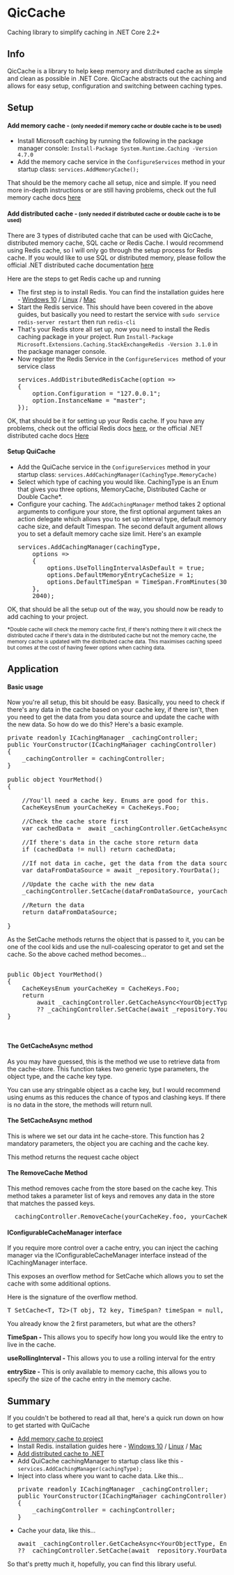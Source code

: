 ﻿<h1>QicCache</h1>
<p>Caching library to simplify caching in .NET Core 2.2+</p>
<h2>Info</h2>
<p>QicCache is a library to help keep memory and distributed cache as simple and clean as possible in .NET Core. QicCache abstracts out the caching and allows for easy setup, configuration and switching between caching types.</p>
<h2>Setup</h2>
<h4>Add memory cache - <small> (only needed if memory cache or double cache is to be used)</small></h4>
<ul>
<li>Install Microsoft caching by running the following in the package manager console: <code>Install-Package System.Runtime.Caching -Version 4.7.0</code></li>
<li>Add the memory cache service in the <code>ConfigureServices</code> method in your startup class: <code>services.AddMemoryCache();</code></li>
</ul>
<p>That should be the memory cache all setup, nice and simple. If you need more in-depth instructions or are still having problems, check out the full memory cache docs <a href="https://docs.microsoft.com/en-us/aspnet/core/performance/caching/memory?view=aspnetcore-2.2" target="_blank" rel="noopener"> here </a></p>
<h4>Add distributed cache -<small> (only needed if distributed cache or double cache is to be used)</small></h4>
<p>There are 3 types of distributed cache that can be used with QicCache, distributed memory cache, SQL cache or Redis Cache. I would recommend using Redis cache, so I will only go through the setup process for Redis cache. If you would like to use SQL or distributed memory, please follow the official .NET distributed cache documentation <a href="https://docs.microsoft.com/en-us/aspnet/core/performance/caching/distributed?view=aspnetcore-2.2" target="_blank" rel="noopener"> here </a></p>
<p>Here are the steps to get Redis cache up and running</p>
<ul>
<li>The first step is to install Redis. You can find the installation guides here -&nbsp;<a href="https://redislabs.com/blog/redis-on-windows-10/" target="_blank" rel="noopener">Windows 10</a> / <a href="https://redis.io/topics/quickstart" target="_blank" rel="noopener"> Linux</a> / <a href="https://medium.com/@petehouston/install-and-config-redis-on-mac-os-x-via-homebrew-eb8df9a4f298" target="_blank" rel="noopener">Mac</a></li>
<li>Start the Redis service. This should have been covered in the above guides, but basically you need to restart the service with <code>sudo service redis-server restart</code> then run <code>redis-cli</code></li>
<li>That's your Redis store all set up, now you need to install the Redis caching package in your project. Run <code>Install-Package Microsoft.Extensions.Caching.StackExchangeRedis -Version 3.1.0</code> in the package manager console.</li>
<li>Now register the Redis Service in the <code>ConfigureServices&nbsp;</code>method of your service class
<pre>
services.AddDistributedRedisCache(option =&gt;
{
	option.Configuration = "127.0.0.1";
	option.InstanceName = "master";
});
</pre>
</li>
</ul>
<p>OK, that should be it for setting up your Redis cache. If you have any problems, check out the official Redis docs <a href="https://redis.io/documentation" target="_blank" rel="noopener">here</a>, or the official .NET distributed cache docs <a href=" &lt;a href=" target="_blank" rel="noopener">Here</a></p>
<h4>Setup QuiCache</h4>
<ul>
<li>Add the QuiCache service in the <code>ConfigureServices</code> method in your startup class: <code>services.AddCachingManager(CachingType.MemoryCache)</code></li>
<li>Select which type of caching you would like. CachingType is an Enum that gives you three options, MemoryCache, Distributed Cache or Double Cache*.</li>
<li>Configure your caching. The <code>AddCachingManager</code> method takes 2 optional arguments to configure your store, the first optional argument takes an action delegate which allows you to set up interval type, default memory cache size, and default Timespan. The second default argument allows you to set a default memory cache size limit. Here's an example
<pre>
services.AddCachingManager(cachingType,
	options =&gt; 
	{
	    options.UseTollingIntervalAsDefault = true;
	    options.DefaultMemoryEntryCacheSize = 1;
	    options.DefaultTimeSpan = TimeSpan.FromMinutes(30);
	},
	2040);
</pre>
</li>
</ul>
<p>OK, that should be all the setup out of the way, you should now be ready to add caching to your project.</p>
<p><small><strong>*</strong>Double cache will check the memory cache first, if there's nothing there it will check the distributed cache if there's data in the distributed cache but not the memory cache, the memory cache is updated with the distributed cache data. This maximises caching speed but comes at the cost of having fewer options when caching data. </small></p>
<h2>Application</h2>
<h4>Basic usage</h4>
<p>Now you're all setup, this bit should be easy. Basically, you need to check if there's any data in the cache based on your cache key, if there isn't, then you need to get the data from you data source and update the cache with the new data. So how do we do this? Here's a basic example.</p>

<pre>
private readonly ICachingManager _cachingController;
public YourConstructor(ICachingManager cachingController)
{
	_cachingController = cachingController;
}

public object YourMethod()
{

	//You'll need a cache key. Enums are good for this.	
	CacheKeysEnum yourCacheKey = CacheKeys.Foo;

	//Check the cache store first
	var cachedData =  await _cachingController.GetCacheAsync&lt;YourObjectType, Enum&gt;(yourCacheKey);
	
	//If there's data in the cache store return data
	if (cachedData != null) return cachedData;
	
	//If not data in cache, get the data from the data source
	var dataFromDataSource = await _repository.YourData();
	
	//Update the cache with the new data
	_cachingController.SetCache(dataFromDataSource, yourCacheKey);
	
	//Return the data
	return dataFromDataSource;

}
</pre>

<p>As the SetCache methods returns the object that is passed to it, you can be one of the cool kids and use the null-coalescing operator to get and set the cache. So the above cached method becomes...</p>
<pre>	
public Object YourMethod()
{
	CacheKeysEnum yourCacheKey = CacheKeys.Foo;
	return 
		await _cachingController.GetCacheAsync&lt;YourObjectType, Enum&gt;(CacheKeysEnum) 
		?? _cachingController.SetCache(await _repository.YourData(),CacheKeysEnum);
}
</pre>

<p>&nbsp;</p>
<h4>The GetCacheAsync method</h4>
<p>As you may have guessed, this is the method we use to retrieve data from the cache-store. This function takes two generic type parameters, the object type, and the cache key type.</p>
<p>You can use any stringable object as a cache key, but I would recommend using enums as this reduces the chance of typos and clashing keys. If there is no data in the store, the methods will return null.</p>
<h4>The SetCacheAsync method</h4>
<p>This is where we set our data int he cache-store. This function has 2 mandatory parameters, the object you are caching and the cache key.</p>
<p>This method returns the request cache object</p>
<h4>The RemoveCache Method</h4>
<p>This method removes cache from the store based on the cache key. This method takes a parameter list of keys and removes any data in the store that matches the passed keys.</p>
<pre> _cachingController.RemoveCache(yourCacheKey.foo, yourCacheKey.bar. "String Key");
</pre>
<h4>IConfigurableCacheManager interface</h4>
<p>If you require more control over a cache entry, you can inject the caching manager via the IConfigurableCacheManager interface instead of the ICachingManager interface.</p>
<p>This exposes an overflow method for SetCache which allows you to set the cache with some additional options.</p>
<p>Here is the signature of the overflow method.</p>
<pre>
T SetCache&lt;T, T2&gt;(T obj, T2 key, TimeSpan? timeSpan = null, bool useRollingInterval = false, int? entrySize = null);
</pre>
<p>You already know the 2 first parameters, but what are the others?</p>
<p><strong>TimeSpan - </strong>This allows you to specify how long you would like the entry to live in the cache.</p>
<p><strong>useRollingInterval - </strong> This allows you to use a rolling interval for the entry</p>
<p><strong>entrySize -</strong> This is only available to memory cache, this allows you to specify the size of the cache entry in the memory cache.</p>


<h2>Summary</h2>
<p>If you couldn't be bothered to read all that, here's a quick run down on how to get started with QuiCache</p>
<ul>
<li><a href="https://docs.microsoft.com/en-us/aspnet/core/performance/caching/memory?view=aspnetcore-2.2" target="_blank" rel="noopener"> Add memory cache to project </a></li>
<li>Install Redis. installation guides here -&nbsp;<a href="https://redislabs.com/blog/redis-on-windows-10/" target="_blank" rel="noopener">Windows 10</a> / <a href="https://redis.io/topics/quickstart" target="_blank" rel="noopener"> Linux</a> / <a href="https://medium.com/@petehouston/install-and-config-redis-on-mac-os-x-via-homebrew-eb8df9a4f298" target="_blank" rel="noopener">Mac</a></li>
<li><a href="https://docs.microsoft.com/en-us/aspnet/core/performance/caching/distributed?view=aspnetcore-2.2" target="_blank" rel="noopener">Add distributed cache to .NET</a></li>
<li>Add QuiCache cachingManager to startup class like this - <code>services.AddCachingManager(cachingType);</code></li>
<li>Inject into class where you want to cache data. Like this...
<pre>
private readonly ICachingManager _cachingController; 	
public YourConstructor(ICachingManager cachingController)
{
	_cachingController = cachingController;
}
</pre>
</li>
<li>Cache your data, like this...
<pre>
await _cachingController.GetCacheAsync&lt;YourObjectType, Enum&gt;(CacheKeysEnum) 
?? _cachingController.SetCache(await _repository.YourData(),CacheKeysEnum);
</pre>
</li>
</ul>
<p>So that's pretty much it, hopefully, you can find this library useful.</p>
